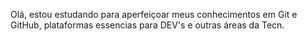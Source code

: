 Olá, estou estudando para aperfeiçoar meus conhecimentos em Git e GitHub, plataformas essencias para DEV's e outras áreas da Tecn. 